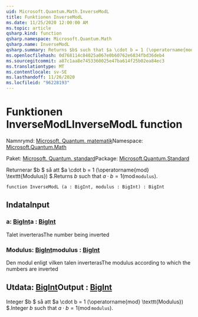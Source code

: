 ```yaml
---
uid: Microsoft.Quantum.Math.InverseModL
title: Funktionen InverseModL
ms.date: 11/25/2020 12:00:00 AM
ms.topic: article
qsharp.kind: function
qsharp.namespace: Microsoft.Quantum.Math
qsharp.name: InverseModL
qsharp.summary: Returns $b$ such that $a \cdot b = 1 (\operatorname{mod} \texttt{modulus})$.
ms.openlocfilehash: 0d768114c84025a067e0b60762e6834fbd36deb4
ms.sourcegitcommit: a87c1aa8e7453360025e47ba614f25b02ea84ec3
ms.translationtype: MT
ms.contentlocale: sv-SE
ms.lasthandoff: 11/26/2020
ms.locfileid: "96228193"
---
```

# <a name="inversemodl-function"></a><span data-ttu-id="e6d1a-102">Funktionen InverseModL</span><span class="sxs-lookup"><span data-stu-id="e6d1a-102">InverseModL function</span></span>

<span data-ttu-id="e6d1a-103">Namnrymd: [Microsoft. Quantum. matematik](xref:Microsoft.Quantum.Math)</span><span class="sxs-lookup"><span data-stu-id="e6d1a-103">Namespace: [Microsoft.Quantum.Math](xref:Microsoft.Quantum.Math)</span></span>

<span data-ttu-id="e6d1a-104">Paket: [Microsoft. Quantum. standard](https://nuget.org/packages/Microsoft.Quantum.Standard)</span><span class="sxs-lookup"><span data-stu-id="e6d1a-104">Package: [Microsoft.Quantum.Standard](https://nuget.org/packages/Microsoft.Quantum.Standard)</span></span>


<span data-ttu-id="e6d1a-105">Returnerar $b $ så att $a \cdot b = 1 (\operatorname{mod} \texttt{Modulus}) $.</span><span class="sxs-lookup"><span data-stu-id="e6d1a-105">Returns $b$ such that $a \cdot b = 1 (\operatorname{mod} \texttt{modulus})$.</span></span>

```qsharp
function InverseModL (a : BigInt, modulus : BigInt) : BigInt
```


## <a name="input"></a><span data-ttu-id="e6d1a-106">Indata</span><span class="sxs-lookup"><span data-stu-id="e6d1a-106">Input</span></span>

### <a name="a--bigint"></a><span data-ttu-id="e6d1a-107">a: [BigInt](xref:microsoft.quantum.lang-ref.bigint)</span><span class="sxs-lookup"><span data-stu-id="e6d1a-107">a : [BigInt](xref:microsoft.quantum.lang-ref.bigint)</span></span>

<span data-ttu-id="e6d1a-108">Talet inverteras</span><span class="sxs-lookup"><span data-stu-id="e6d1a-108">The number being inverted</span></span>


### <a name="modulus--bigint"></a><span data-ttu-id="e6d1a-109">Modulus: [BigInt](xref:microsoft.quantum.lang-ref.bigint)</span><span class="sxs-lookup"><span data-stu-id="e6d1a-109">modulus : [BigInt](xref:microsoft.quantum.lang-ref.bigint)</span></span>

<span data-ttu-id="e6d1a-110">Den modul enligt vilken talen inverteras</span><span class="sxs-lookup"><span data-stu-id="e6d1a-110">The modulus according to which the numbers are inverted</span></span>



## <a name="output--bigint"></a><span data-ttu-id="e6d1a-111">Utdata: [BigInt](xref:microsoft.quantum.lang-ref.bigint)</span><span class="sxs-lookup"><span data-stu-id="e6d1a-111">Output : [BigInt](xref:microsoft.quantum.lang-ref.bigint)</span></span>

<span data-ttu-id="e6d1a-112">Integer $b $ så att $a \cdot b = 1 (\operatorname{mod} \texttt{Modulus}) $.</span><span class="sxs-lookup"><span data-stu-id="e6d1a-112">Integer $b$ such that $a \cdot b = 1 (\operatorname{mod} \texttt{modulus})$.</span></span>